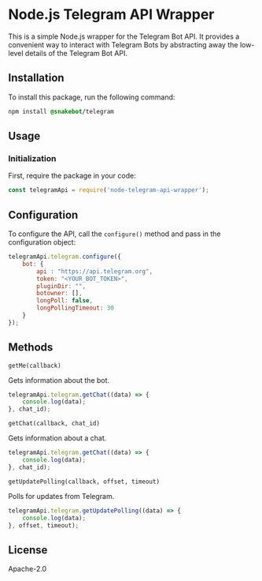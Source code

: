# Node.js Telegram API Wrapper
This is a simple Node.js wrapper for the Telegram Bot API. It provides a convenient way to interact with Telegram Bots by abstracting away the low-level details of the Telegram Bot API.

## Installation
To install this package, run the following command:

```css
npm install @snakebot/telegram
```

## Usage

### Initialization
First, require the package in your code:
```javascript
const telegramApi = require('node-telegram-api-wrapper');
```

## Configuration
To configure the API, call the `configure()` method and pass in the configuration object:

```javascript
telegramApi.telegram.configure({
    bot: {
        api : "https://api.telegram.org",
        token: "<YOUR_BOT_TOKEN>",
        pluginDir: "",
        botowner: [],
        longPoll: false,
        longPollingTimeout: 30
    }
});
```

## Methods
`getMe(callback)`

Gets information about the bot.

```javascript
telegramApi.telegram.getChat((data) => {
    console.log(data);
}, chat_id);
```

`getChat(callback, chat_id)`

Gets information about a chat.
```javascript
telegramApi.telegram.getChat((data) => {
    console.log(data);
}, chat_id);
```

`getUpdatePolling(callback, offset, timeout)`

Polls for updates from Telegram.

```javascript
telegramApi.telegram.getUpdatePolling((data) => {
    console.log(data);
}, offset, timeout);
```

## License
Apache-2.0

